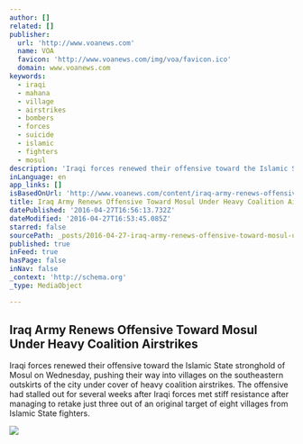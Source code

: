 ```yaml
---
author: []
related: []
publisher:
  url: 'http://www.voanews.com'
  name: VOA
  favicon: 'http://www.voanews.com/img/voa/favicon.ico'
  domain: www.voanews.com
keywords:
  - iraqi
  - mahana
  - village
  - airstrikes
  - bombers
  - forces
  - suicide
  - islamic
  - fighters
  - mosul
description: 'Iraqi forces renewed their offensive toward the Islamic State stronghold of Mosul on Wednesday, pushing their way into villages on the southeastern outskirts of the city under cover of heavy coalition airstrikes. The offensive had stalled out for several weeks after Iraqi forces met stiff resistance after managing to retake just three out of an original target of eight villages from Islamic State fighters.'
inLanguage: en
app_links: []
isBasedOnUrl: 'http://www.voanews.com/content/iraq-army-renews-offensive-toward-mosul-under-heavy-coalition-airstrikes/3304552.html'
title: Iraq Army Renews Offensive Toward Mosul Under Heavy Coalition Airstrikes
datePublished: '2016-04-27T16:56:13.732Z'
dateModified: '2016-04-27T16:53:45.085Z'
starred: false
sourcePath: _posts/2016-04-27-iraq-army-renews-offensive-toward-mosul-under-heavy-coalitio.md
published: true
inFeed: true
hasPage: false
inNav: false
_context: 'http://schema.org'
_type: MediaObject

---
```

<article style=""><h1>Iraq Army Renews Offensive Toward Mosul Under Heavy Coalition Airstrikes</h1><p>Iraqi forces renewed their offensive toward the Islamic State stronghold of Mosul on Wednesday, pushing their way into villages on the southeastern outskirts of the city under cover of heavy coalition airstrikes. The offensive had stalled out for several weeks after Iraqi forces met stiff resistance after managing to retake just three out of an original target of eight villages from Islamic State fighters.</p><img src="http://gdb.voanews.com/A297157F-D4FB-4E27-84DF-FA934FAC18EC_cx0_cy10_cw0_mw1024_mh1024_s.jpg" /></article>